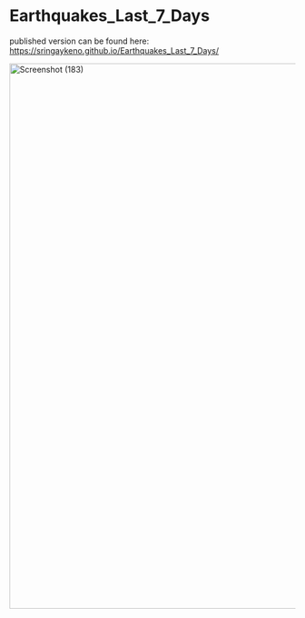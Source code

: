 # Earthquakes_Last_7_Days

published version can be found here: https://sringaykeno.github.io/Earthquakes_Last_7_Days/

<img width="960" alt="Screenshot (183)" src="https://user-images.githubusercontent.com/102890151/175857390-042fe001-42de-41cb-99e0-55a65ff420b5.png">
